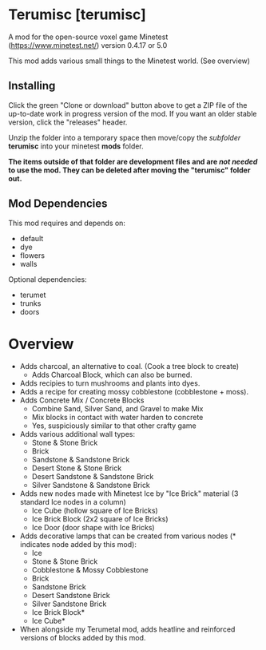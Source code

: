 # Terumisc [terumisc]
A mod for the open-source voxel game Minetest (https://www.minetest.net/) version 0.4.17 or 5.0

This mod adds various small things to the Minetest world. (See overview)

## Installing
Click the green "Clone or download" button above to get a ZIP file of the up-to-date work in progress version of the mod. If you want an older stable version, click the "releases" header.

Unzip the folder into a temporary space then move/copy the *subfolder* **terumisc** into your minetest **mods** folder.

**The items outside of that folder are development files and are *not needed* to use the mod. They can be deleted after moving the "terumisc" folder out.**

## Mod Dependencies
This mod requires and depends on:
* default
* dye
* flowers
* walls

Optional dependencies:
* terumet
* trunks
* doors

# Overview

* Adds charcoal, an alternative to coal. (Cook a tree block to create)
    * Adds Charcoal Block, which can also be burned.
* Adds recipies to turn mushrooms and plants into dyes.
* Adds a recipe for creating mossy cobblestone (cobblestone + moss).
* Adds Concrete Mix / Concrete Blocks
    * Combine Sand, Silver Sand, and Gravel to make Mix
    * Mix blocks in contact with water harden to concrete
    * Yes, suspiciously similar to that other crafty game
* Adds various additional wall types:
    * Stone & Stone Brick
    * Brick
    * Sandstone & Sandstone Brick
    * Desert Stone & Stone Brick
    * Desert Sandstone & Sandstone Brick
    * Silver Sandstone & Sandstone Brick
* Adds new nodes made with Minetest Ice by "Ice Brick" material (3 standard Ice nodes in a column)
    * Ice Cube (hollow square of Ice Bricks)
    * Ice Brick Block (2x2 square of Ice Bricks)
    * Ice Door (door shape with Ice Bricks)
* Adds decorative lamps that can be created from various nodes (* indicates node added by this mod):
    * Ice
    * Stone & Stone Brick
    * Cobblestone & Mossy Cobblestone
    * Brick
    * Sandstone Brick
    * Desert Sandstone Brick
    * Silver Sandstone Brick
    * Ice Brick Block*
    * Ice Cube*
* When alongside my Terumetal mod, adds heatline and reinforced versions of blocks added by this mod.